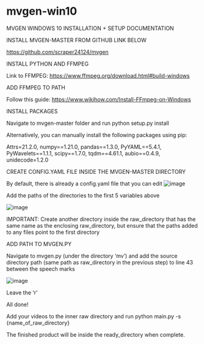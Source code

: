 # mvgen-win10

MVGEN WINDOWS 10 INSTALLATION + SETUP DOCUMENTATION

INSTALL MVGEN-MASTER FROM GITHUB LINK BELOW

https://github.com/scraper24124/mvgen

INSTALL PYTHON AND FFMPEG

Link to FFMPEG: https://www.ffmpeg.org/download.html#build-windows

ADD FFMPEG TO PATH

Follow this guide: https://www.wikihow.com/Install-FFmpeg-on-Windows

INSTALL PACKAGES

Navigate to mvgen-master folder and run python setup.py install

Alternatively, you can manually install the following packages using pip: 

Attrs=21.2.0, numpy==1.21.0, pandas==1.3.0, PyYAML==5.4.1, PyWavelets==1.1.1, scipy==1.7.0, tqdm==4.61.1, aubio==0.4.9, unidecode=1.2.0

CREATE CONFIG.YAML FILE INSIDE THE MVGEN-MASTER DIRECTORY

By default, there is already a config.yaml file that you can edit
![image](https://user-images.githubusercontent.com/107861190/174609668-3f1bb598-2883-49dd-9e25-d4c342c022df.png)


Add the paths of the directories to the first 5 variables above
 
![image](https://user-images.githubusercontent.com/107861190/174609709-856ad61f-b5e8-429b-9465-585fb67be0f2.png)

IMPORTANT: Create another directory inside the raw_directory that has the same name as the enclosing raw_directory, but ensure that the paths added to any files point to the first directory

ADD PATH TO MVGEN.PY

Navigate to mvgen.py (under the directory ‘mv’) and add the source directory path (same path as raw_directory in the previous step) to line 43 between the speech marks

![image](https://user-images.githubusercontent.com/107861190/174609722-01e816f6-2f78-463b-88d5-4cd6ccf04394.png)




Leave the ‘r’ 



All done!

Add your videos to the inner raw directory and run python main.py -s {name_of_raw_directory}

The finished product will be inside the ready_directory when complete.
